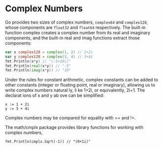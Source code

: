 # Complex Numbers

Go provides two sizes of complex numbers, ```complex64``` and ```complex128```, whose components
are ```float32``` and ```float64``` respectively. The built-in function complex creates a complex number from its real and imaginary 
components, and the built-in real and imag functions extract those components:

```go
var x complex128 = complex(1, 2) // 1+2i
var y complex128 = complex(3, 4) // 3+4i
fmt.Println(x*y) // "(-5+10i)"
fmt.Println(real(x*y)) // "-5"
fmt.Println(imag(x*y)) // "10"
```

Under the rules for constant arithmetic, complex constants can be added to other constants
(integer or floating point, real or imaginary), allowing us to write complex numbers natural ly,
li ke 1+2i, or equivalently, 2i+1. The declarat ions of x and y ab ove can be simplified:

```
x := 1 + 2i
y := 3 + 4i
```

Complex numbers may be compared for equality with == and !=.

The math/cmplx package provides library functions for working with complex numbers,

```
fmt.Println(cmplx.Sqrt(-1)) // "(0+1i)"
```


